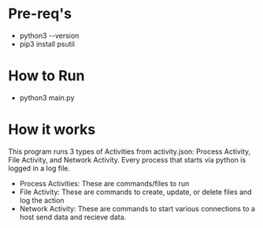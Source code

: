 


# Pre-req's
- python3 --version
- pip3 install psutil
# How to Run
- python3 main.py


# How it works
This program runs 3 types of Activities from activity.json: Process Activity, File Activity, and Network Activity.
Every process that starts via python is logged in a log file.

- Process Activities: These are commands/files to run
- File Activity: These are commands to create, update, or delete files and log the action
- Network Activity: These are commands to start various connections to a host send data and recieve data. 

